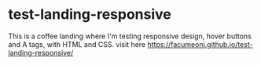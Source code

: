 # test-landing-responsive
This is a coffee landing where I'm testing responsive design, hover buttons and A tags, with HTML and CSS.
visit here https://facumeoni.github.io/test-landing-responsive/
